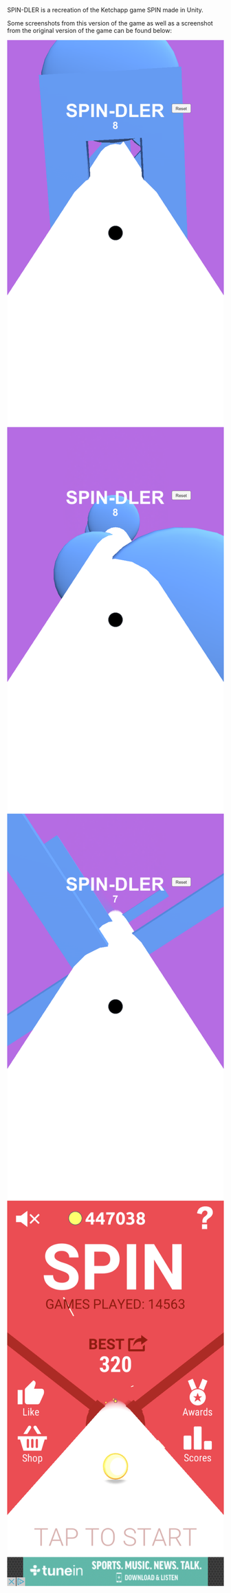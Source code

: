 SPIN-DLER is a recreation of the Ketchapp game SPIN made in Unity.

Some screenshots from this version of the game as well as a screenshot from the original version of the game can be found below:

![Spin-dler game image screenshot number 1](https://github.com/aspindle/SPIN-DLER/blob/master/spin-dler1.png?raw=true)
![Spin-dler game image screenshot number 2](https://github.com/aspindle/SPIN-DLER/blob/master/spin-dler2.png?raw=true)
![Spin-dler game image screenshot number 3](https://github.com/aspindle/SPIN-DLER/blob/master/spin-dler3.png?raw=true)
![Ketchapp game Spin screenshot](https://github.com/aspindle/SPIN-DLER/blob/master/original-spin.png?raw=true)
